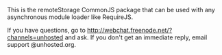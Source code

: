 This is the remoteStorage CommonJS package that can be used with any asynchronous module loader like RequireJS.

If you have questions, go to http://webchat.freenode.net/?channels=unhosted and ask. If you don't get
an immediate reply, email support @unhosted.org.
